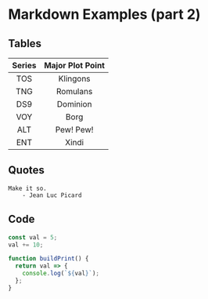 # Markdown Examples (part 2)

## Tables

|Series|Major Plot Point|
|:----:|:--------------:|
| TOS  | Klingons       |
| TNG  | Romulans       |
| DS9  | Dominion       |
| VOY  | Borg           |
| ALT  | Pew! Pew!      |
| ENT  | Xindi          |

## Quotes
    Make it so.
        - Jean Luc Picard
        
## Code
```javascript
const val = 5;
val += 10;

function buildPrint() {
  return val => {
    console.log(`${val}`);
  };
}
```